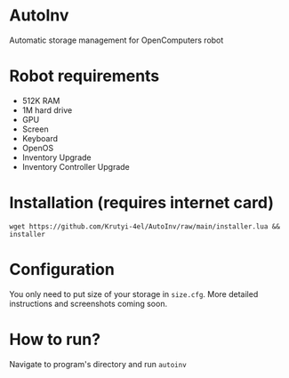 # AutoInv
Automatic storage management for OpenComputers robot

# Robot requirements
 - 512K RAM
 - 1M hard drive
 - GPU
 - Screen
 - Keyboard
 - OpenOS
 - Inventory Upgrade
 - Inventory Controller Upgrade

# Installation (requires internet card)
`wget https://github.com/Krutyi-4el/AutoInv/raw/main/installer.lua && installer`

# Configuration
You only need to put size of your storage in `size.cfg`. More detailed instructions and screenshots coming soon.

# How to run?
Navigate to program's directory and run `autoinv`
